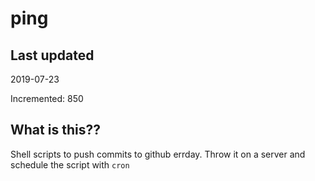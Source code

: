 # ping

## Last updated
2019-07-23

Incremented: 850

## What is this??
Shell scripts to push commits to github errday. Throw it on a server and schedule the script with `cron`
